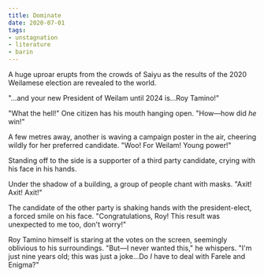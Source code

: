 ```yaml
---
title: Dominate
date: 2020-07-01
tags:
- unstagnation
- literature
- barin
---
```


A huge uproar erupts from the crowds of Saiyu as the results of the 2020 Weilamese election are revealed to the world.
<!-- excerpt -->

"…and your new President of Weilam until 2024 is…Roy Tamino!"

"What the hell!" One citizen has his mouth hanging open. "How—how did *he* win!"

A few metres away, another is waving a campaign poster in the air, cheering wildly for her preferred candidate. "Woo! For Weilam! Young power!"

Standing off to the side is a supporter of a third party candidate, crying with his face in his hands.

Under the shadow of a building, a group of people chant with masks. "Axit! Axit! Axit!"

The candidate of the other party is shaking hands with the president-elect, a forced smile on his face. "Congratulations, Roy! This result was unexpected to me too, don't worry!"

Roy Tamino himself is staring at the votes on the screen, seemingly oblivious to his surroundings. "But—I never wanted this," he whispers. "I'm just nine years old; this was just a joke…Do *I* have to deal with Farele and Enigma?"

